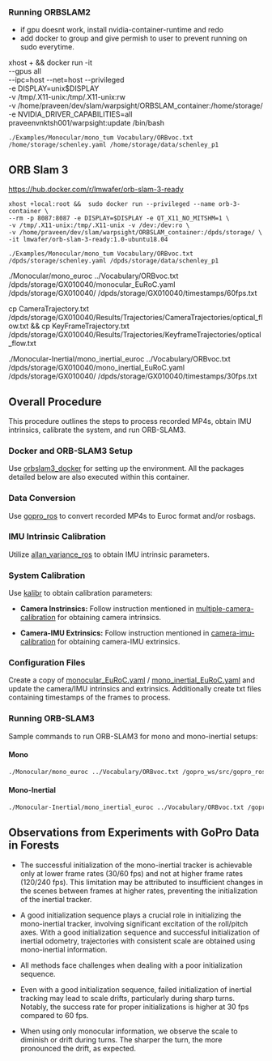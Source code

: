 
### Running ORBSLAM2

- if gpu doesnt work, install nvidia-container-runtime and redo
- add docker to group and give permish to user to prevent running on sudo everytime.


xhost + && docker run -it \
--gpus all \
--ipc=host --net=host --privileged \
-e DISPLAY=unix$DISPLAY \
-v /tmp/.X11-unix:/tmp/.X11-unix:rw \
-v /home/praveen/dev/slam/warpsight/ORBSLAM_container:/home/storage/ \
-e NVIDIA_DRIVER_CAPABILITIES=all \
praveenvnktsh001/warpsight:update /bin/bash


```
./Examples/Monocular/mono_tum Vocabulary/ORBvoc.txt /home/storage/schenley.yaml /home/storage/data/schenley_p1
```


## ORB Slam 3

https://hub.docker.com/r/lmwafer/orb-slam-3-ready

```
xhost +local:root &&  sudo docker run --privileged --name orb-3-container \
--rm -p 8087:8087 -e DISPLAY=$DISPLAY -e QT_X11_NO_MITSHM=1 \
-v /tmp/.X11-unix:/tmp/.X11-unix -v /dev:/dev:ro \
-v /home/praveen/dev/slam/warpsight/ORBSLAM_container:/dpds/storage/ \
-it lmwafer/orb-slam-3-ready:1.0-ubuntu18.04 
```

```
./Examples/Monocular/mono_tum Vocabulary/ORBvoc.txt /dpds/storage/schenley.yaml /dpds/storage/data/schenley_p1
```


<!-- EUROC -->
./Monocular/mono_euroc ../Vocabulary/ORBvoc.txt /dpds/storage/GX010040/monocular_EuRoC.yaml /dpds/storage/GX010040/ /dpds/storage/GX010040/timestamps/60fps.txt

cp CameraTrajectory.txt /dpds/storage/GX010040/Results/Trajectories/CameraTrajectories/optical_flow.txt && cp KeyFrameTrajectory.txt /dpds/storage/GX010040/Results/Trajectories/KeyframeTrajectories/optical_flow.txt

./Monocular-Inertial/mono_inertial_euroc ../Vocabulary/ORBvoc.txt /dpds/storage/GX010040/mono_inertial_EuRoC.yaml /dpds/storage/GX010040/ /dpds/storage/GX010040/timestamps/30fps.txt


## Overall Procedure

This procedure outlines the steps to process recorded MP4s, obtain IMU intrinsics, calibrate the system, and run ORB-SLAM3.

### Docker and ORB-SLAM3 Setup

Use [orbslam3_docker](https://github.com/jahaniam/orbslam3_docker) for setting up the environment. All the packages detailed below are also executed within this container.


### Data Conversion

Use [gopro_ros](https://github.com/AutonomousFieldRoboticsLab/gopro_ros) to convert recorded MP4s to Euroc format and/or rosbags.

### IMU Intrinsic Calibration

Utilize [allan_variance_ros](https://github.com/ori-drs/allan_variance_ros) to obtain IMU intrinsic parameters.

### System Calibration

Use [kalibr](https://github.com/ethz-asl/kalibr) to obtain calibration parameters:

- **Camera Instrinsics:**
  Follow instruction mentioned in [multiple-camera-calibration](https://github.com/ethz-asl/kalibr/wiki/multiple-camera-calibration) for obtaining camera intrinsics.

- **Camera-IMU Extrinsics:**
  Follow instruction mentioned  in [camera-imu-calibration](https://github.com/ethz-asl/kalibr/wiki/camera-imu-calibration) for obtaining camera-IMU extrinsics.


### Configuration Files 

Create a copy of [monocular_EuRoC.yaml](config%2Fmonocular_EuRoC.yaml) / [mono_inertial_EuRoC.yaml](config%2Fmono_inertial_EuRoC.yaml) and update the camera/IMU intrinsics and extrinsics. Additionally create txt files containing timestamps of the frames to process. 

### Running ORB-SLAM3

Sample commands to run ORB-SLAM3 for mono and mono-inertial setups:

#### Mono

```bash
./Monocular/mono_euroc ../Vocabulary/ORBvoc.txt /gopro_ws/src/gopro_ros/data/GX010035/EuRoC.yaml /gopro_ws/src/gopro_ros/data/GX010035 /gopro_ws/src/gopro_ros/data/GX010035/EuRoC_timestamps_30fps.txt
```

#### Mono-Inertial

```bash
./Monocular-Inertial/mono_inertial_euroc ../Vocabulary/ORBvoc.txt /gopro_ws/src/gopro_ros/data/GX010035/EuRoC_MI.yaml /gopro_ws/src/gopro_ros/data/GX010035 /gopro_ws/src/gopro_ros/data/GX010035/EuRoC_timestamps_30fps.txt

```

## Observations from Experiments with GoPro Data in Forests

- The successful initialization of the mono-inertial tracker is achievable only at lower frame rates (30/60 fps) and not at higher frame rates (120/240 fps). This limitation may be attributed to insufficient changes in the scenes between frames at higher rates, preventing the initialization of the inertial tracker.

- A good initialization sequence plays a crucial role in initializing the mono-inertial tracker, involving significant excitation of the roll/pitch axes. With a good initialization sequence and successful initialization of inertial odometry, trajectories with consistent scale are obtained using mono-inertial information.

- All methods face challenges when dealing with a poor initialization sequence.

- Even with a good initialization sequence, failed initialization of inertial tracking may lead to scale drifts, particularly during sharp turns. Notably, the success rate for proper initializations is higher at 30 fps compared to 60 fps.

- When using only monocular information, we observe the scale to diminish or drift during turns. The sharper the turn, the more pronounced the drift, as expected.
